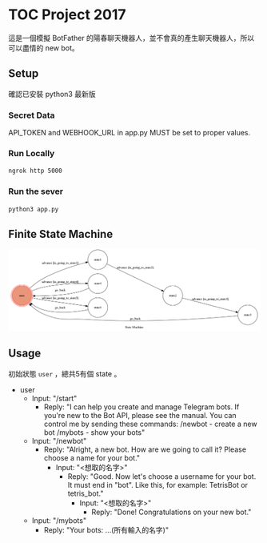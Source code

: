 # TOC Project 2017
這是一個模擬 BotFather 的陽春聊天機器人，並不會真的產生聊天機器人，所以可以盡情的 new bot。
## Setup
確認已安裝 python3 最新版
### Secret Data
API_TOKEN and WEBHOOK_URL in app.py MUST be set to proper values.
### Run Locally
```sh
ngrok http 5000
```
### Run the sever
```sh
python3 app.py
```
## Finite State Machine
![fsm](./img/show-fsm.png)
## Usage
初始狀態 `user` ，總共5有個 state 。

* user
    * Input: "/start"
        * Reply: "I can help you create and manage Telegram bots. If you're new to the Bot API, please see the manual.
		You can control me by sending these commands:
		/newbot - create a new bot
		/mybots - show your bots"  
    * Input: "/newbot"
        * Reply: "Alright, a new bot. How are we going to 			call it? Please choose a name for your bot."
            * Input: "<想取的名字>"
                * Reply: "Good. Now let's choose a username 		for your bot. It must end in "bot". 		Like this, for example: TetrisBot or 		tetris_bot."
                    * Input: "<想取的名字>"
                        * Reply: "Done! Congratulations on 			your new bot."
    * Input: "/mybots"
        * Reply: "Your bots: ...(所有輸入的名字)"
